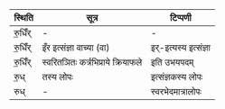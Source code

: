| स्थिति | सूत्र | टिप्पणी |
| ----- | ------- | ------ |
| रु॒धिँ॑र् | - | - |
| रु॒धिँ॑र् | इँर इत्संज्ञा वाच्या (वा) | इर्-इत्यस्य इत्संज्ञा |
| रु॒धिँ॑र् | स्वरितञितः कर्त्रभिप्राये क्रियाफले | इति उभयपदम् |
| रु॒ध् | तस्य लोपः | इत्संज्ञकस्य लोपः |
| रुध् | - | स्वरभेदमात्रालोपः |
